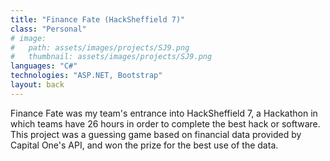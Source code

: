 ```yaml
---
title: "Finance Fate (HackSheffield 7)"
class: "Personal"
# image: 
#   path: assets/images/projects/SJ9.png
#   thumbnail: assets/images/projects/SJ9.png
languages: "C#"
technologies: "ASP.NET, Bootstrap"
layout: back
---
```


Finance Fate was my team's entrance into HackSheffield 7, a Hackathon in which teams have 26 hours in order to complete the best hack or software. This project was a guessing game based on financial data provided by Capital One's API, and won the prize for the best use of the data.